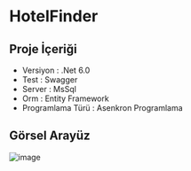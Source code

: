 # HotelFinder

## Proje İçeriği
- Versiyon : .Net 6.0
- Test : Swagger
- Server : MsSql
- Orm : Entity Framework
- Programlama Türü : Asenkron Programlama

## Görsel Arayüz
![image](https://user-images.githubusercontent.com/92461836/217905554-89e76a62-ab07-4aa4-868c-c752905cfe7f.png)
